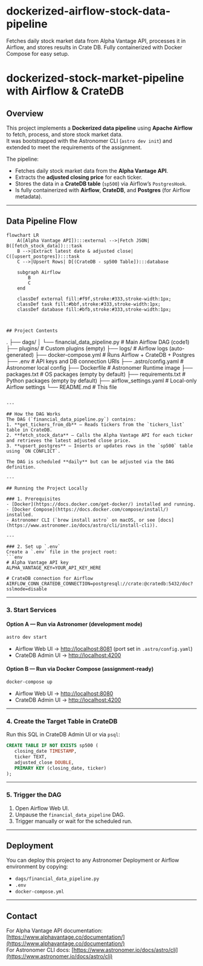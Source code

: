 # dockerized-airflow-stock-data-pipeline
Fetches daily stock market data from Alpha Vantage API, processes it in Airflow, and stores results in Crate DB. Fully containerized with Docker Compose for easy setup.
# dockerized-stock-market-pipeline with Airflow & CrateDB

## Overview
This project implements a **Dockerized data pipeline** using **Apache Airflow** to fetch, process, and store stock market data.  
It was bootstrapped with the Astronomer CLI (`astro dev init`) and extended to meet the requirements of the assignment.

The pipeline:
- Fetches daily stock market data from the **Alpha Vantage API**.
- Extracts the **adjusted closing price** for each ticker.
- Stores the data in a **CrateDB table** (`sp500`) via Airflow’s `PostgresHook`.
- Is fully containerized with **Airflow**, **CrateDB**, and **Postgres** (for Airflow metadata).

---
## Data Pipeline Flow

```mermaid
flowchart LR
    A([Alpha Vantage API]):::external -->|Fetch JSON| B([fetch_stock_data]):::task
    B -->|Extract latest date & adjusted close| C([upsert_postgres]):::task
    C -->|Upsert Rows| D[(CrateDB - sp500 Table]):::database

    subgraph Airflow
        B
        C
    end

    classDef external fill:#f9f,stroke:#333,stroke-width:1px;
    classDef task fill:#bbf,stroke:#333,stroke-width:1px;
    classDef database fill:#bfb,stroke:#333,stroke-width:1px;



## Project Contents

```
.
├── dags/
│   └── financial_data_pipeline.py   # Main Airflow DAG (code1)
├── plugins/                         # Custom plugins (empty)
├── logs/                            # Airflow logs (auto-generated)
├── docker-compose.yml               # Runs Airflow + CrateDB + Postgres
├── .env                             # API keys and DB connection URIs
├── .astro/config.yaml               # Astronomer local config
├── Dockerfile                       # Astronomer Runtime image
├── packages.txt                     # OS packages (empty by default)
├── requirements.txt                 # Python packages (empty by default)
├── airflow_settings.yaml             # Local-only Airflow settings
└── README.md                        # This file
```

---

## How the DAG Works
The DAG (`financial_data_pipeline.py`) contains:
1. **get_tickers_from_db** — Reads tickers from the `tickers_list` table in CrateDB.
2. **fetch_stock_data** — Calls the Alpha Vantage API for each ticker and retrieves the latest adjusted close price.
3. **upsert_postgres** — Inserts or updates rows in the `sp500` table using `ON CONFLICT`.

The DAG is scheduled **daily** but can be adjusted via the DAG definition.

---

## Running the Project Locally

### 1. Prerequisites
- [Docker](https://docs.docker.com/get-docker/) installed and running.
- [Docker Compose](https://docs.docker.com/compose/install/) installed.
- Astronomer CLI (`brew install astro` on macOS, or see [docs](https://www.astronomer.io/docs/astro/cli/install-cli)).

---

### 2. Set up `.env`
Create a `.env` file in the project root:
```env
# Alpha Vantage API key
ALPHA_VANTAGE_KEY=YOUR_API_KEY_HERE

# CrateDB connection for Airflow
AIRFLOW_CONN_CRATEDB_CONNECTION=postgresql://crate:@cratedb:5432/doc?sslmode=disable
```

---

### 3. Start Services

#### Option A — Run via Astronomer (development mode)
```bash
astro dev start
```
- Airflow Web UI → [http://localhost:8081](http://localhost:8081) (port set in `.astro/config.yaml`)
- CrateDB Admin UI → [http://localhost:4200](http://localhost:4200)

#### Option B — Run via Docker Compose (assignment-ready)
```bash
docker-compose up
```
- Airflow Web UI → [http://localhost:8080](http://localhost:8080)
- CrateDB Admin UI → [http://localhost:4200](http://localhost:4200)

---

### 4. Create the Target Table in CrateDB
Run this SQL in CrateDB Admin UI or via `psql`:
```sql
CREATE TABLE IF NOT EXISTS sp500 (
   closing_date TIMESTAMP,
   ticker TEXT,
   adjusted_close DOUBLE,
   PRIMARY KEY (closing_date, ticker)
);
```

---

### 5. Trigger the DAG
1. Open Airflow Web UI.
2. Unpause the `financial_data_pipeline` DAG.
3. Trigger manually or wait for the scheduled run.

---

## Deployment
You can deploy this project to any Astronomer Deployment or Airflow environment by copying:
- `dags/financial_data_pipeline.py`
- `.env`
- `docker-compose.yml`

---

## Contact
For Alpha Vantage API documentation: [https://www.alphavantage.co/documentation/](https://www.alphavantage.co/documentation/)  
For Astronomer CLI docs: [https://www.astronomer.io/docs/astro/cli](https://www.astronomer.io/docs/astro/cli)
